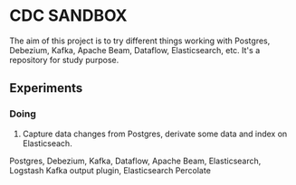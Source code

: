 # CDC SANDBOX

The aim of this project is to try different things working with Postgres, Debezium, Kafka, Apache Beam, Dataflow, Elasticsearch, etc.
It's a repository for study purpose.

## Experiments

### Doing

1. Capture data changes from Postgres, derivate some data and index on Elasticseach.

Postgres, Debezium, Kafka, Dataflow, Apache Beam, Elasticsearch, Logstash Kafka output plugin, Elasticsearch Percolate
